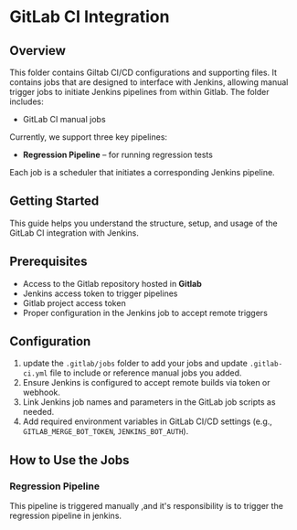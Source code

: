 # GitLab CI Integration

## Overview

This folder contains Giltab CI/CD configurations and supporting files. It contains jobs that are designed to interface with Jenkins, allowing manual trigger jobs to initiate Jenkins pipelines from within Gitlab. The folder includes:
- GitLab CI manual jobs

Currently, we support three key pipelines:
- **Regression Pipeline** – for running regression tests

Each job is a scheduler that initiates a corresponding Jenkins pipeline.

## Getting Started

This guide helps you understand the structure, setup, and usage of the GitLab CI integration with Jenkins. 

## Prerequisites

- Access to the Gitlab repository hosted in **Gitlab**
- Jenkins access token to trigger pipelines
- Gitlab project access token
- Proper configuration in the Jenkins job to accept remote triggers

## Configuration

1. update the `.gitlab/jobs` folder to add your jobs and update `.gitlab-ci.yml` file to include or reference manual jobs you added.
2. Ensure Jenkins is configured to accept remote builds via token or webhook.
3. Link Jenkins job names and parameters in the GitLab job scripts as needed.
4. Add required environment variables in GitLab CI/CD settings (e.g., `GITLAB_MERGE_BOT_TOKEN`, `JENKINS_BOT_AUTH`).

## How to Use the Jobs

### Regression Pipeline

This pipeline is triggered manually ,and it's responsibility is to trigger the regression pipeline in jenkins.


